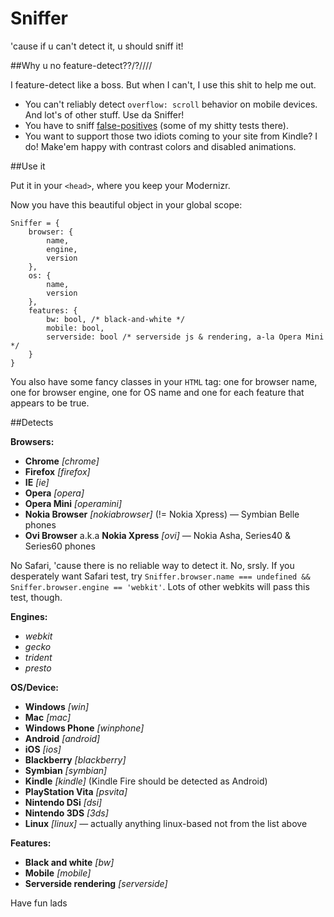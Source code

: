 Sniffer
=======

'cause if u can't detect it, u should sniff it!

##Why u no feature-detect??/?////

I feature-detect like a boss. But when I can't, I use this shit to help me out.

- You can't reliably detect `overflow: scroll` behavior on mobile devices. And lot's of other stuff. Use da Sniffer!
- You have to sniff [false-positives](https://docs.google.com/spreadsheet/ccc?key=0AjA1cIs8C8MGdFdyQ0lMQnhMbHJEeVZpMW9XejhzU2c&usp=sharing) (some of my shitty tests there).
- You want to support those two idiots coming to your site from Kindle? I do! Make'em happy with contrast colors and disabled animations.

##Use it

Put it in your `<head>`, where you keep your Modernizr.

Now you have this beautiful object in your global scope:

	Sniffer = {
		browser: {
			name,
			engine,
			version
		},
		os: {
			name,
			version
		},
		features: {
			bw: bool, /* black-and-white */
			mobile: bool,
			serverside: bool /* serverside js & rendering, a-la Opera Mini */
		}
	}
	
You also have some fancy classes in your `HTML` tag: one for browser name, one for browser engine, one for OS name and one for each feature that appears to be true.

##Detects

**Browsers:**

- **Chrome** *[chrome]*
- **Firefox** *[firefox]*
- **IE** *[ie]*
- **Opera** *[opera]*
- **Opera Mini** *[operamini]*
- **Nokia Browser** *\[nokiabrowser\]* (!= Nokia Xpress) — Symbian Belle phones
- **Ovi Browser** a.k.a **Nokia Xpress** *[ovi]* — Nokia Asha, Series40 & Series60 phones

No Safari, 'cause there is no reliable way to detect it. No, srsly. If you desperately want Safari test, try `Sniffer.browser.name === undefined && Sniffer.browser.engine == 'webkit'`. Lots of other webkits will pass this test, though.

**Engines:**

- *webkit*
- *gecko*
- *trident*
- *presto*

**OS/Device:**

- **Windows** *[win]*
- **Mac** *[mac]*
- **Windows Phone** *[winphone]*
- **Android** *[android]*
- **iOS** *[ios]*
- **Blackberry** *[blackberry]*
- **Symbian** *[symbian]*
- **Kindle** *[kindle]* (Kindle Fire should be detected as Android)
- **PlayStation Vita** *[psvita]*
- **Nintendo DSi** *[dsi]*
- **Nintendo 3DS** *[3ds]*
- **Linux** *[linux]* — actually anything linux-based not from the list above

**Features:**

- **Black and white** *[bw]*
- **Mobile** *[mobile]*
- **Serverside rendering** *[serverside]*

Have fun lads
